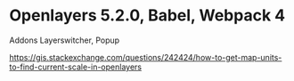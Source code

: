 ﻿# Openlayers 5.2.0, Babel, Webpack 4
Addons Layerswitcher, Popup

https://gis.stackexchange.com/questions/242424/how-to-get-map-units-to-find-current-scale-in-openlayers
